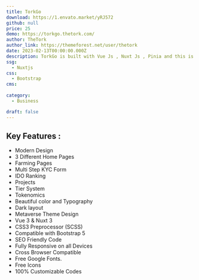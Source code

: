 ```yaml
---
title: TorkGo
download: https://1.envato.market/yRJ572
github: null
price: 25
demo: https://torkgo.thetork.com/
author: TheTork
author_link: https://themeforest.net/user/thetork
date: 2023-02-13T00:00:00.000Z
description: TorkGo is built with Vue Js , Nuxt Js , Pinia and this is build for Crypto DeFi token launchpad marketplace Website
ssg:
  - Nuxtjs
css:
  - Bootstrap
cms:
  
category:
  - Business

draft: false
---
```


## Key Features :

- Modern Design
- 3 Different Home Pages
- Farming Pages
- Multi Step KYC Form
- IDO Ranking
- Projects
- Tier System
- Tokenomics
- Beautiful color and Typography
- Dark layout
- Metaverse Theme Design
- Vue 3 & Nuxt 3
- CSS3 Preprocessor (SCSS)
- Compatible with Bootstrap 5
- SEO Friendly Code
- Fully Responsive on all Devices
- Cross Browser Compatible
- Free Google Fonts.
- Free Icons
- 100% Customizable Codes
